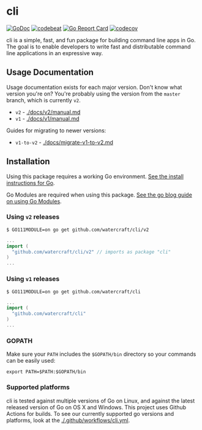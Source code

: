 cli
===

[![GoDoc](https://godoc.org/github.com/watercraft/cli?status.svg)](https://godoc.org/github.com/watercraft/cli)
[![codebeat](https://codebeat.co/badges/0a8f30aa-f975-404b-b878-5fab3ae1cc5f)](https://codebeat.co/projects/github-com-watercraft-cli)
[![Go Report Card](https://goreportcard.com/badge/watercraft/cli)](https://goreportcard.com/report/watercraft/cli)
[![codecov](https://codecov.io/gh/watercraft/cli/branch/master/graph/badge.svg)](https://codecov.io/gh/watercraft/cli)

cli is a simple, fast, and fun package for building command line apps in Go. The
goal is to enable developers to write fast and distributable command line
applications in an expressive way.

## Usage Documentation

Usage documentation exists for each major version. Don't know what version you're on? You're probably using the version from the `master` branch, which is currently `v2`.

- `v2` - [./docs/v2/manual.md](./docs/v2/manual.md)
- `v1` - [./docs/v1/manual.md](./docs/v1/manual.md)

Guides for migrating to newer versions:

- `v1-to-v2` - [./docs/migrate-v1-to-v2.md](./docs/migrate-v1-to-v2.md)

## Installation

Using this package requires a working Go environment. [See the install instructions for Go](http://golang.org/doc/install.html).

Go Modules are required when using this package. [See the go blog guide on using Go Modules](https://blog.golang.org/using-go-modules).

### Using `v2` releases

```
$ GO111MODULE=on go get github.com/watercraft/cli/v2
```

```go
...
import (
  "github.com/watercraft/cli/v2" // imports as package "cli"
)
...
```

### Using `v1` releases

```
$ GO111MODULE=on go get github.com/watercraft/cli
```

```go
...
import (
  "github.com/watercraft/cli"
)
...
```

### GOPATH

Make sure your `PATH` includes the `$GOPATH/bin` directory so your commands can
be easily used:
```
export PATH=$PATH:$GOPATH/bin
```

### Supported platforms

cli is tested against multiple versions of Go on Linux, and against the latest
released version of Go on OS X and Windows. This project uses Github Actions for
builds. To see our currently supported go versions and platforms, look at the [./.github/workflows/cli.yml](https://github.com/watercraft/cli/blob/master/.github/workflows/cli.yml).
